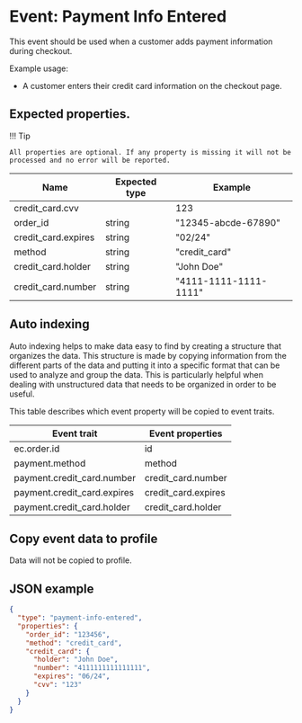 # Event: Payment Info Entered

This event should be used when a customer adds payment information during checkout.

Example usage:

* A customer enters their credit card information on the checkout page.

## Expected properties.

!!! Tip

    All properties are optional. If any property is missing it will not be processed and no error will be reported.

| Name                | Expected type   | Example                                                                  |
|---------------------|-----------------|--------------------------------------------------------------------------|
| credit_card.cvv     |                 | 123    |
| order_id            | string          | "12345-abcde-67890"            |
| credit_card.expires | string          |    "02/24" |
| method              | string          | "credit_card"             |
| credit_card.holder  | string          | "John Doe" |
| credit_card.number  | string          | "4111-1111-1111-1111"  |

## Auto indexing

Auto indexing helps to make data easy to find by creating a structure that organizes the data. This structure is made by
copying information from the different parts of the data and putting it into a specific format that can be used to
analyze and group the data. This is particularly helpful when dealing with unstructured data that needs to be organized
in order to be useful.

This table describes which event property will be copied to event traits.

| Event trait      | Event properties   |
|------------------|--------------------|
| ec.order.id      | id|
| payment.method   | method|
| payment.credit_card.number | credit_card.number|
| payment.credit_card.expires| credit_card.expires|
| payment.credit_card.holder | credit_card.holder|

## Copy event data to profile

Data will not be copied to profile.

## JSON example

```json
{
  "type": "payment-info-entered",
  "properties": {
    "order_id": "123456",
    "method": "credit_card",
    "credit_card": {
      "holder": "John Doe",
      "number": "4111111111111111",
      "expires": "06/24",
      "cvv": "123"
    }
  }
}
```


    